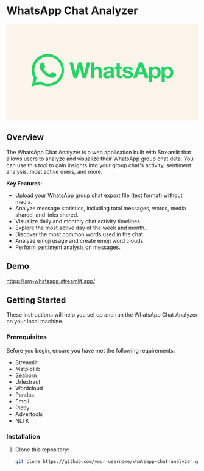 # WhatsApp Chat Analyzer

![WhatsApp Chat Analyzer Logo](y8-PTBaP90a.png)

## Overview

The WhatsApp Chat Analyzer is a web application built with Streamlit that allows users to analyze and visualize their WhatsApp group chat data. You can use this tool to gain insights into your group chat's activity, sentiment analysis, most active users, and more.

**Key Features:**

- Upload your WhatsApp group chat export file (text format) without media.
- Analyze message statistics, including total messages, words, media shared, and links shared.
- Visualize daily and monthly chat activity timelines.
- Explore the most active day of the week and month.
- Discover the most common words used in the chat.
- Analyze emoji usage and create emoji word clouds.
- Perform sentiment analysis on messages.

## Demo

https://sm-whatsapp.streamlit.app/

## Getting Started

These instructions will help you set up and run the WhatsApp Chat Analyzer on your local machine.

### Prerequisites

Before you begin, ensure you have met the following requirements:

  - Streamlit
  - Matplotlib
  - Seaborn
  - Urlextract
  - Wordcloud
  - Pandas
  - Emoji
  - Plotly
  - Advertools
  - NLTK

### Installation

1. Clone this repository:

   ```bash
   git clone https://github.com/your-username/whatsapp-chat-analyzer.git

